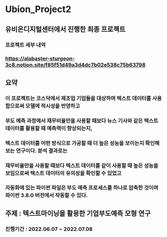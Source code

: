 # Ubion_Project2
## 유비온디지털센터에서 진행한 최종 프로젝트
### 프로젝트 세부 내역
### https://alabaster-sturgeon-3c8.notion.site/f85f51d49a3d4dc7b02e538c75b63798

## 요약
### 이 프로젝트는 코스닥에서 제조업 기업들을 대상하며 텍스트 데이터를 사용함으로써 모델에 적시성을 반영하고
### 부도 예측 과정에서 재무비율만을 사용할 때보다 뉴스 기사와 같은 텍스트 데이터를 활용할 때 예측력이 향상되는지,
### 텍스트 데이터를 어떤 방식으로 가공할 때 더 높은 성능을 보이는지 확인해보는 연구이다. 분석 결과로는
### 재무비율만을 사용할 때보다 텍스트 데이터를 같이 사용할 때 높은 성능을 보임으로써 텍스트 데이터의 유의성을 확인할 수 있었고
### 자동화에 있는 파이썬 파일은 부도 예측 프로세스를 하나로 압축한 것이며 파이썬 3.8.0 버전에서 작동할 수 있다.

## 주제 : 텍스트마이닝을 활용한 기업부도예측 모형 연구
### 진행기간 : 2022.06.07 ~ 2022.07.08
